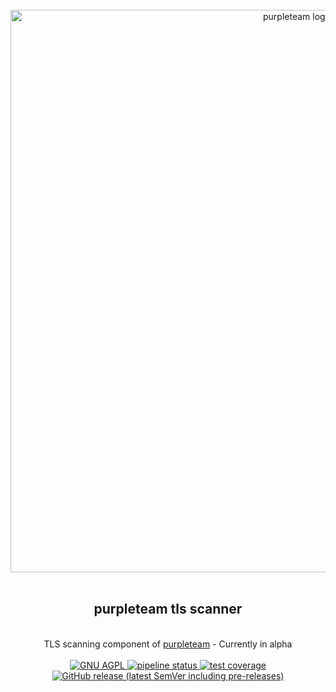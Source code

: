<div align="center">
  <br/>
  <a href="https://purpleteam-labs.com" title="purpleteam">
    <img width=900px src="https://github.com/purpleteam-labs/purpleteam/blob/main/assets/images/purpleteam-banner.png" alt="purpleteam logo">
  </a>
  <br/>
  <br/>
  <h2>purpleteam tls scanner</h2><br/>
    TLS scanning component of <a href="https://purpleteam-labs.com/" title="purpleteam">purpleteam</a> - Currently in alpha
  <br/><br/>

  <a href="https://www.gnu.org/licenses/agpl-3.0" title="license">
    <img src="https://img.shields.io/badge/License-AGPL%20v3-blue.svg" alt="GNU AGPL">
  </a>

  <a href="https://github.com/purpleteam-labs/purpleteam-tls-scanner/commits/main" title="pipeline status">
    <img src="https://github.com/purpleteam-labs/purpleteam-tls-scanner/workflows/Node.js%20CI/badge.svg" alt="pipeline status">
  </a>

  <a href='https://coveralls.io/github/purpleteam-labs/purpleteam-tls-scanner?branch=main'>
    <img src='https://coveralls.io/repos/github/purpleteam-labs/purpleteam-tls-scanner/badge.svg?branch=main' alt='test coverage'>
  </a>

  <a href="https://github.com/purpleteam-labs/purpleteam-tls-scanner/releases" title="latest release">
    <img src="https://img.shields.io/github/v/release/purpleteam-labs/purpleteam-tls-scanner?color=%23794fb8&include_prereleases" alt="GitHub release (latest SemVer including pre-releases)">
  </a>
  <br/><br/>

